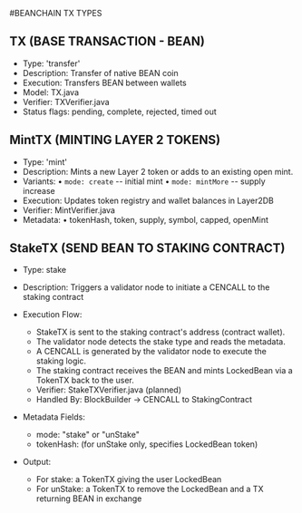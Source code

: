 #BEANCHAIN TX TYPES

## TX (BASE TRANSACTION - BEAN)  
- Type: 'transfer'
- Description: Transfer of native BEAN coin
- Execution: Transfers BEAN between wallets
- Model: TX.java 
- Verifier: TXVerifier.java 
- Status flags: pending, complete, rejected, timed out


## MintTX (MINTING LAYER 2 TOKENS)
- Type: 'mint'
- Description: Mints a new Layer 2 token or adds to an existing open mint. 
- Variants: 
    • `mode: create` -- initial mint 
    • `mode: mintMore` -- supply increase
- Execution: Updates token registry and wallet balances in Layer2DB
- Verifier: MintVerifier.java 
- Metadata: 
    • tokenHash, token, supply, symbol, capped, openMint

## StakeTX (SEND BEAN TO STAKING CONTRACT)
- Type: stake
- Description: Triggers a validator node to initiate a CENCALL to the staking contract
- Execution Flow:
   - StakeTX is sent to the staking contract's address (contract wallet).
   - The validator node detects the stake type and reads the metadata.
   - A CENCALL is generated by the validator node to execute the staking logic.
   - The staking contract receives the BEAN and mints LockedBean via a TokenTX back to the user.
   - Verifier: StakeTXVerifier.java (planned)
   - Handled By: BlockBuilder → CENCALL to StakingContract

- Metadata Fields:
   - mode: "stake" or "unStake"
   - tokenHash: (for unStake only, specifies LockedBean token)

- Output:
    - For stake: a TokenTX giving the user LockedBean
    - For unStake: a TokenTX to remove the LockedBean and a TX returning BEAN in exchange 
